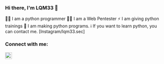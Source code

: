 ### Hi there, I'm LQM33 👋

👨‍💻 I am a python programmer
👨‍💻 I am a Web Pentester
⚡ I am giving python trainings
🧐 I am making python programs.
ℹ️ If you want to learn python, you can contact me. [Instagram/lqm33.sec]

### Connect with me:


[<img align="left" alt="lqm33.sec | Instagram" width="22px" src="https://cdn.jsdelivr.net/npm/simple-icons@v3/icons/instagram.svg" />][instagram]

[instagram]: https://instagram.com/lqm33.sec

